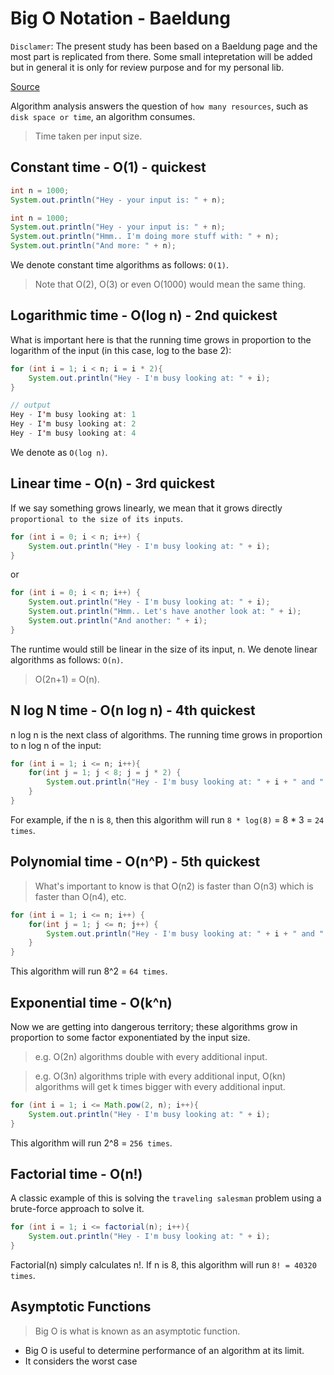 # Big O Notation - Baeldung

`Disclamer`: The present study has been based on a Baeldung page and the most part is replicated from there. Some small intepretation will be added but in general it is only for review purpose and for my personal lib.

[Source](https://www.baeldung.com/java-algorithm-complexity)

Algorithm analysis answers the question of `how many resources`, such as `disk space or time`, an algorithm consumes.

> Time taken per input size.

## Constant time - O(1) - quickest

```java
int n = 1000;
System.out.println("Hey - your input is: " + n);
```

```java
int n = 1000;
System.out.println("Hey - your input is: " + n);
System.out.println("Hmm.. I'm doing more stuff with: " + n);
System.out.println("And more: " + n);
```

We denote constant time algorithms as follows: `O(1)`. 

> Note that O(2), O(3) or even O(1000) would mean the same thing.

## Logarithmic time - O(log n) - 2nd quickest

What is important here is that the running time grows in proportion to the logarithm of the input (in this case, log to the base 2):

```java
for (int i = 1; i < n; i = i * 2){
    System.out.println("Hey - I'm busy looking at: " + i);
}

// output
Hey - I'm busy looking at: 1
Hey - I'm busy looking at: 2
Hey - I'm busy looking at: 4
```

We denote as `O(log n)`.

## Linear time - O(n) - 3rd quickest

If we say something grows linearly, we mean that it grows directly `proportional to the size of its inputs`.

```java
for (int i = 0; i < n; i++) {
    System.out.println("Hey - I'm busy looking at: " + i);
}
```

or 

```java
for (int i = 0; i < n; i++) {
    System.out.println("Hey - I'm busy looking at: " + i);
    System.out.println("Hmm.. Let's have another look at: " + i);
    System.out.println("And another: " + i);
}
```

The runtime would still be linear in the size of its input, n. We denote linear algorithms as follows: `O(n)`. 

> O(2n+1) = O(n).

## N log N time - O(n log n) - 4th quickest

n log n is the next class of algorithms. The running time grows in proportion to n log n of the input:

```java
for (int i = 1; i <= n; i++){
    for(int j = 1; j < 8; j = j * 2) {
        System.out.println("Hey - I'm busy looking at: " + i + " and " + j);
    }
}
```

For example, if the n is `8`, then this algorithm will run `8 * log(8)` = 8 * 3 = `24 times`.

## Polynomial time - O(n^P) - 5th quickest

> What's important to know is that O(n2) is faster than O(n3) which is faster than O(n4), etc.

```java
for (int i = 1; i <= n; i++) {
    for(int j = 1; j <= n; j++) {
        System.out.println("Hey - I'm busy looking at: " + i + " and " + j);
    }
}
```

This algorithm will run 8^2 = `64 times`.

## Exponential time - O(k^n)

Now we are getting into dangerous territory; these algorithms grow in proportion to some factor exponentiated by the input size.

> e.g. O(2n) algorithms double with every additional input.

> e.g. O(3n) algorithms triple with every additional input, O(kn) algorithms will get k times bigger with every additional input.

```java
for (int i = 1; i <= Math.pow(2, n); i++){
    System.out.println("Hey - I'm busy looking at: " + i);
}
```

This algorithm will run 2^8 = `256 times`.

## Factorial time - O(n!)

A classic example of this is solving the `traveling salesman` problem using a brute-force approach to solve it.

```java
for (int i = 1; i <= factorial(n); i++){
    System.out.println("Hey - I'm busy looking at: " + i);
}
```

Factorial(n) simply calculates n!. If n is 8, this algorithm will run `8! = 40320 times`.

## Asymptotic Functions

> Big O is what is known as an asymptotic function.
- Big O is useful to determine performance of an algorithm at its limit.
- It considers the worst case

